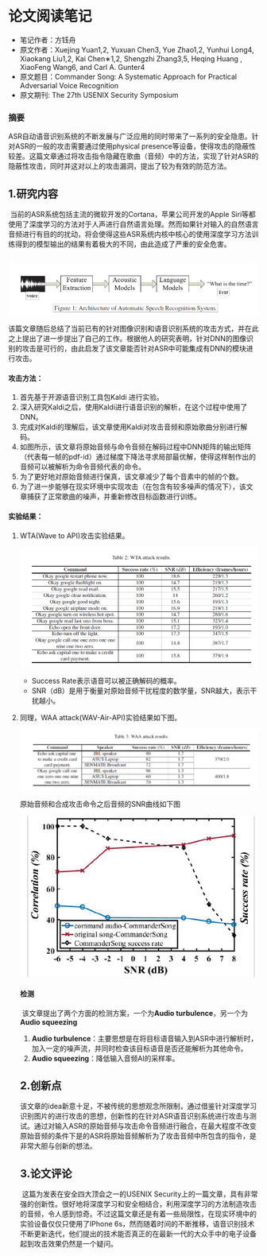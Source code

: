 # 论文阅读笔记

- 笔记作者：方钰舟
- 原文作者：Xuejing Yuan1,2, Yuxuan Chen3, Yue Zhao1,2, Yunhui Long4, Xiaokang Liu1,2, Kai Chen∗1,2, Shengzhi Zhang3,5, Heqing Huang , XiaoFeng Wang6, and Carl A. Gunter4
- 原文题目：Commander Song: A Systematic Approach for Practical Adversarial Voice Recognition
- 原文期刊: The 27th USENIX Security Symposium

### 摘要

​	ASR自动语音识别系统的不断发展与广泛应用的同时带来了一系列的安全隐患。针对ASR的一般的攻击需要通过使用physical presence等设备，使得攻击的隐蔽性较差。这篇文章通过将攻击指令隐藏在歌曲（音频）中的方法，实现了针对ASR的隐蔽性攻击，同时并这对以上的攻击漏洞，提出了较为有效的防范方法。

## 1.研究内容

​	当前的ASR系统包括主流的微软开发的Cortana，苹果公司开发的Apple Siri等都使用了深度学习的方法对于人声进行自然语言处理。然而如果针对输入的自然语言音频进行有目的的扰动，将会使得这些ASR系统内核中核心的使用深度学习方法训练得到的模型输出的结果有着极大的不同，由此造成了严重的安全危害。

​	![语音识别流程图](img/1.png)



​	该篇文章随后总结了当前已有的针对图像识别和语音识别系统的攻击方式，并在此之上提出了进一步提出了自己的工作。根据他人的研究表明，针对DNN的图像识别的攻击是可行的，由此启发了该文章能否针对ASR中可能集成有DNN的模块进行攻击。

#### 攻击方法：

1. 首先基于开源语音识别工具包Kaldi 进行实验。
2. 深入研究Kaldi之后，使用Kaldi进行语音识别的解析，在这个过程中使用了DNN。
3. 完成对Kaldi的理解后，该文章使用Kaldi对攻击音频和原始歌曲分别进行解码。
4. 如图所示，该文章将原始音频与命令音频在解码过程中DNN矩阵的输出矩阵（代表每一帧的pdf-id）通过梯度下降法寻求局部最优解，使得这样制作出的音频可以被解析为命令音频代表的命令。
5. 为了更好地对原始音频进行保真，该文章减少了每个音素中的帧的个数。
6. 为了进一步能够在现实环境中实现攻击（在包含有较多噪声的情况下），该文章捕获了正常歌曲的噪声，并重新修改目标函数进行训练。

#### 实验结果：

1. WTA(Wave to API)攻击实验结果。

   ![](img/3.png)

   - Success Rate表示语音可以被正确解码的概率。
   - SNR（dB）是用于衡量对原始音频干扰程度的数学量，SNR越大，表示干扰越小。 

2. 同理，WAA attack(WAV-Air-API)实验结果如下图。

   ![](img/4.png)

   原始音频和合成攻击命令之后音频的SNR曲线如下图

   ![](img/5.png)

   #### 检测

   ​	该文章提出了两个方面的检测方案，一个为**Audio turbulence**，另一个为**Audio squeezing**

   1. **Audio turbulence**：主要思想是在将目标语音输入到ASR中进行解析时，加入一定的噪声流，并同时检查该目标语音是否还能解析为其他命令。
   2. **Audio squeezing**：降低输入音频AI的采样率。

   ## 2.创新点

   ​	该文章的idea新意十足，不被传统的思想观念所限制，通过借鉴针对深度学习识别图片的进行攻击的思想，创新性的在针对ASR语音识别系统进行攻击与测试。通过对输入ASR的原始音频与攻击命令音频进行融合，在最大程度不改变原始音频的条件下是的ASR将原始音频解析为了攻击音频中所包含的指令，是非常大胆与创新的想法。

   ## 3.论文评论

   ​	这篇为发表在安全四大顶会之一的USENIX  Security上的一篇文章，具有非常强的创新性。很好地将深度学习和安全相结合，利用深度学习的方法制造攻击的音频，令人感到惊奇。不过这篇文章还是有着一些局限性，在现实环境中的实验设备仅仅只使用了IPhone 6s，然而随着时间的不断推移，语音识别技术不断更新迭代，他们提出的技术能否真正的在最新一代的大众手中的电子设备起到攻击效果仍然是一个疑问。

   

​	

